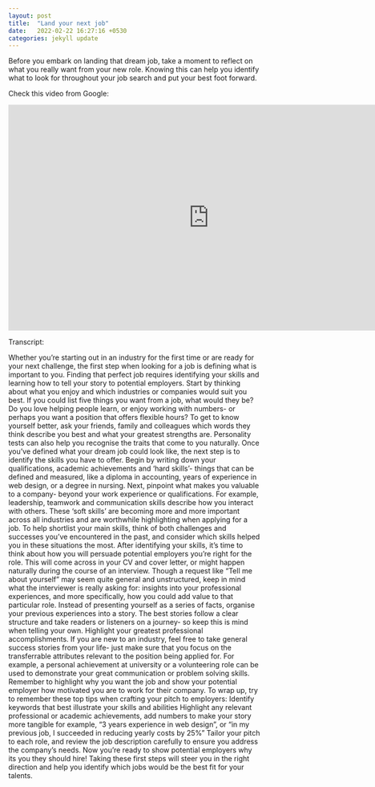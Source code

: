 ```yaml
---
layout: post
title:  "Land your next job"
date:   2022-02-22 16:27:16 +0530
categories: jekyll update
---
```


Before you embark on landing that dream job, take a moment to reflect on what you really want from your new role. Knowing this can help you identify what to look for throughout your job search and put your best foot forward. 

Check this video from Google:

<iframe width="800" height="450" src="https://www.youtube-nocookie.com/embed/lki06ICavRk" title="YouTube video player" frameborder="0" allow="accelerometer; autoplay; clipboard-write; encrypted-media; gyroscope; picture-in-picture" allowfullscreen></iframe>

Transcript:

Whether you’re starting out in an industry for the first time
or are ready for your next challenge,
the first step when looking for a job is defining what is important to you.
Finding that perfect job requires identifying your skills 
and learning how to tell your story to potential employers.
Start by thinking about what you enjoy 
and which industries or companies would suit you best.
If you could list five things you want from a job, what would they be?
Do you love helping people learn, or enjoy working with numbers-
or perhaps you want a position that offers flexible hours?
To get to know yourself better, ask your friends, family and colleagues
which words they think describe you best and what your greatest strengths are.
Personality tests can also help you recognise the traits that come to you naturally.
Once you’ve defined what your dream job could look like,
the next step is to identify the skills you have to offer.
Begin by writing down your qualifications, academic achievements
and ‘hard skills’- things that can be defined and measured,
like a diploma in accounting, years of experience in web design,
or a degree in nursing.
Next, pinpoint what makes you valuable to a company-
beyond your work experience or qualifications.
For example, leadership, teamwork and communication skills
describe how you interact with others.
These ‘soft skills’ are becoming more and more important across all industries 
and are worthwhile highlighting when applying for a job.
To help shortlist your main skills, 
think of both challenges and successes you’ve encountered in the past,
and consider which skills helped you in these situations the most.
After identifying your skills, it’s time to think about
how you will persuade potential employers you’re right for the role.
This will come across in your CV and cover letter,
or might happen naturally during the course of an interview.
Though a request like “Tell me about yourself” may seem quite general and unstructured,
keep in mind what the interviewer is really asking for:
insights into your professional experiences,
and more specifically, how you could add value to that particular role.
Instead of presenting yourself as a series of facts,
organise your previous experiences into a story.
The best stories follow a clear structure and take readers or listeners on a journey-
so keep this is mind when telling your own.
Highlight your greatest professional accomplishments.
If you are new to an industry, feel free to take general success stories from your life-
just make sure that you focus on the transferrable attributes
relevant to the position being applied for.
For example, a personal achievement at university
or a volunteering role can be used to demonstrate
your great communication or problem solving skills.
Remember to highlight why you want the job
and show your potential employer how motivated you are to work for their company.
To wrap up, try to remember these top tips when crafting your pitch to employers:
Identify keywords that best illustrate your skills and abilities
Highlight any relevant professional or academic achievements,
add numbers to make your story more tangible
for example, “3 years experience in web design”, or
“in my previous job, I succeeded in reducing yearly costs by 25%”
Tailor your pitch to each role, and review the job description carefully
to ensure you address the company’s needs.
Now you’re ready to show potential employers why its you they should hire!
Taking these first steps will steer you in the right direction
and help you identify which jobs would be the best fit for your talents.
